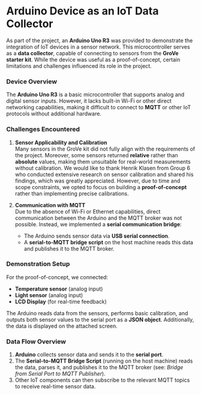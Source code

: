 # Arduino Device as an IoT Data Collector

As part of the project, an **Arduino Uno R3** was provided to demonstrate the integration of IoT devices in a sensor network. This microcontroller serves as a **data collector**, capable of connecting to sensors from the **GroVe starter kit**. While the device was useful as a proof-of-concept, certain limitations and challenges influenced its role in the project.


### Device Overview

The **Arduino Uno R3** is a basic microcontroller that supports analog and digital sensor inputs. However, it lacks built-in Wi-Fi or other direct networking capabilities, making it difficult to connect to **MQTT** or other IoT protocols without additional hardware.

### Challenges Encountered

1. **Sensor Applicability and Calibration**  
   Many sensors in the GroVe kit did not fully align with the requirements of the project. Moreover, some sensors returned **relative** rather than **absolute** values, making them unsuitable for real-world measurements without calibration. We would like to thank Henrik Klasen from Group 6 who conducted extensive research on sensor calibration and shared his findings, which was greatly appreciated. However, due to time and scope constraints, we opted to focus on building a **proof-of-concept** rather than implementing precise calibrations.

2. **Communication with MQTT**  
   Due to the absence of Wi-Fi or Ethernet capabilities, direct communication between the Arduino and the MQTT broker was not possible. Instead, we implemented a **serial communication bridge**:
   - The Arduino sends sensor data via **USB serial connection**.
   - A **serial-to-MQTT bridge script** on the host machine reads this data and publishes it to the MQTT broker.


### Demonstration Setup

For the proof-of-concept, we connected:
- **Temperature sensor** (analog input)
- **Light sensor** (analog input)
- **LCD Display** (for real-time feedback)

The Arduino reads data from the sensors, performs basic calibration, and outputs both sensor values to the serial port as a **JSON object**. Additionally, the data is displayed on the attached screen.

### Data Flow Overview

1. **Arduino** collects sensor data and sends it to the **serial port**.
2. The **Serial-to-MQTT Bridge Script** (running on the host machine) reads the data, parses it, and publishes it to the MQTT broker (see: *Bridge from Serial Port to MQTT Publisher*).
3. Other IoT components can then subscribe to the relevant MQTT topics to receive real-time sensor data.

